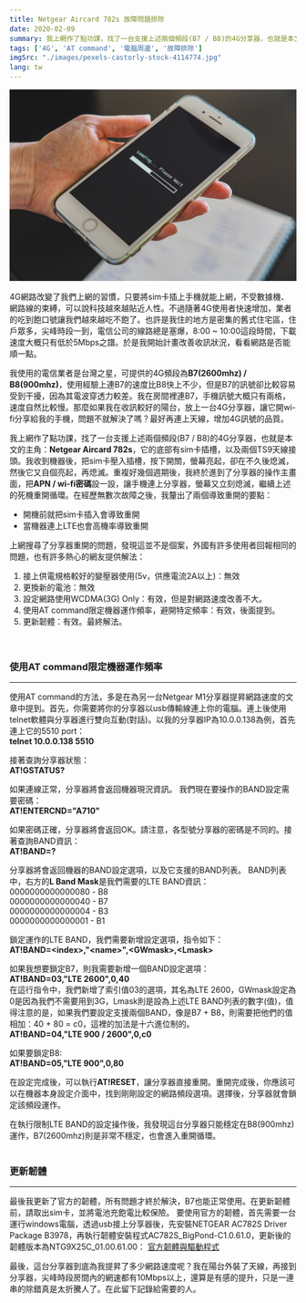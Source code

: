 ```yaml
---
title: Netgear Aircard 782s 故障問題排除
date: 2020-02-09
summary: 我上網作了點功課，找了一台支援上述兩個頻段(B7 / B8)的4G分享器，也就是本文的主角：Netgear Aircard 782s，它的底部有sim卡插槽，以及兩個TS9天線接頭。我把sim卡壓入插槽，按下開關，螢幕亮起，卻在不久後熄滅，然後它又自個亮起，再熄滅，
tags: ['4G', 'AT command', '電腦周邊', '故障排除']
imgSrc: "./images/pexels-castorly-stock-4114774.jpg"
lang: tw
---
```


![cover](./images/pexels-castorly-stock-4114774.jpg)

4G網路改變了我們上網的習慣，只要將sim卡插上手機就能上網，不受數據機、網路線的束縛，可以說科技越來越貼近人性。不過隨著4G使用者快速增加，業者的吃到飽口號讓我們越來越吃不飽了。也許是我住的地方是密集的舊式住宅區，住戶眾多，尖峰時段一到，電信公司的線路總是塞爆，8:00 ~ 10:00這段時間，下載速度大概只有低於5Mbps之譜。於是我開始計畫改善收訊狀況，看看網路是否能順一點。

我使用的電信業者是台灣之星，可提供的4G頻段為**B7(2600mhz) / B8(900mhz)**，使用經驗上連B7的速度比B8快上不少，但是B7的訊號卻比較容易受到干擾，因為其電波穿透力較差。我在房間裡連B7，手機訊號大概只有兩格，速度自然比較慢。那麼如果我在收訊較好的陽台，放上一台4G分享器，讓它開wi-fi分享給我的手機，問題不就解決了嗎？最好再連上天線，增加4G訊號的品質。

我上網作了點功課，找了一台支援上述兩個頻段(B7 / B8)的4G分享器，也就是本文的主角：**Netgear Aircard 782s**，它的底部有sim卡插槽，以及兩個TS9天線接頭。我收到機器後，把sim卡壓入插槽，按下開關，螢幕亮起，卻在不久後熄滅，然後它又自個亮起，再熄滅。重複好幾個週期後，我終於進到了分享器的操作主畫面，把**APN / wi-fi密碼**設一設，讓手機連上分享器，螢幕又立刻熄滅，繼續上述的死機重開循環。在經歷無數次故障之後，我釐出了兩個導致重開的要點：

* 開機前就把sim卡插入會導致重開
* 當機器連上LTE也會高機率導致重開  

上網搜尋了分享器重開的問題，發現這並不是個案，外國有許多使用者回報相同的問題，也有許多熱心的網友提供解法：  

1. 接上供電規格較好的變壓器使用(5v，供應電流2A以上)：無效  
2. 更換新的電池：無效  
3. 設定網路使用WCDMA(3G) Only：有效，但是對網路速度改善不大。  
4. 使用AT command限定機器運作頻率，避開特定頻率：有效，後面提到。  
5. 更新韌體：有效。最終解法。  
<br/><br/>
  
### 使用AT command限定機器運作頻率

---

使用AT command的方法，多是在為另一台Netgear M1分享器提昇網路速度的文章中提到。首先，你需要將你的分享器以usb傳輸線連上你的電腦。連上後使用telnet軟體與分享器進行雙向互動(對話)。以我的分享器IP為10.0.0.138為例，首先連上它的5510 port：  
**telnet 10.0.0.138 5510**  

接著查詢分享器狀態：  
**AT!GSTATUS?**  

如果連線正常，分享器將會返回機器現況資訊。
我們現在要操作的BAND設定需要密碼：  
**AT!ENTERCND="A710"**  

如果密碼正確，分享器將會返回OK。請注意，各型號分享器的密碼是不同的。接著查詢BAND資訊：  
**AT!BAND=?**  

分享器將會返回機器的BAND設定選項，以及它支援的BAND列表。
BAND列表中，右方的**L Band Mask**是我們需要的LTE BAND資訊：  
0000000000000080 - B8  
0000000000000040 - B7  
0000000000000004 - B3  
0000000000000001 - B1  

鎖定運作的LTE BAND，我們需要新增設定選項，指令如下：  
**AT!BAND=&lt;index>,"&lt;name>",&lt;GWmask>,&lt;Lmask>**  

如果我想要鎖定B7，則我需要新增一個BAND設定選項：  
**AT!BAND=03,"LTE 2600",0,40**  
在這行指令中，我們新增了索引值03的選項，其名為LTE 2600，GWmask設定為0是因為我們不需要用到3G，Lmask則是設為上述LTE BAND列表的數字(值)，值得注意的是，如果我們要設定支援兩個BAND，像是B7 + B8，則需要把他們的值相加：40 + 80 = c0，這裡的加法是十六進位制的。  
**AT!BAND=04,"LTE 900 / 2600",0,c0**  

如果要鎖定B8:  
**AT!BAND=05,"LTE 900",0,80**  

在設定完成後，可以執行**AT!RESET**，讓分享器直接重開。重開完成後，你應該可以在機器本身設定介面中，找到剛剛設定的網路頻段選項。選擇後，分享器就會鎖定該頻段運作。

在執行限制LTE BAND的設定操作後，我發現這台分享器只能穩定在B8(900mhz)運作，B7(2600mhz)則是非常不穩定，也會進入重開循環。
<br/><br/>
### 更新韌體

---

最後我更新了官方的韌體，所有問題才終於解決，B7也能正常使用。在更新韌體前，請取出sim卡，並將電池充飽電比較保險。
要使用官方的韌體，首先需要一台運行windows電腦，透過usb接上分享器後，先安裝NETGEAR AC782S Driver Package B3978，再執行韌體安裝程式AC782S_BigPond-C1.0.61.0，更新後的韌體版本為NTG9X25C_01.00.61.00：
[官方韌體與驅動程式](https://kb.netgear.com/24282/AirCard-782S-BigPond-Downloads-and-Documentation)

最後，這台分享器到底為我提昇了多少網路速度呢？我在陽台外裝了天線，再接到分享器，尖峰時段房間內的網速都有10Mbps以上，還算是有感的提升，只是一連串的除錯真是太折騰人了。在此留下記錄給需要的人。
